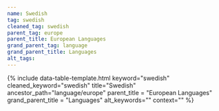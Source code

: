 ```yaml
---
name: Swedish
tag: swedish
cleaned_tag: swedish
parent_tag: europe
parent_title: European Languages
grand_parent_tag: language
grand_parent_title: Languages
alt_tags: 
---
```


{% include data-table-template.html 
  keyword="swedish" 
  cleaned_keyword="swedish" 
  title="Swedish"
  ancestor_path="language/europe" 
  parent_title = "European Languages"
  grand_parent_title = "Languages"
  alt_keywords=""
  context=""
%}


